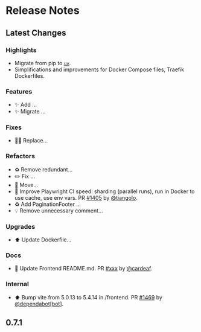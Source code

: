 # Release Notes

## Latest Changes

### Highlights

* Migrate from pip to [`uv`](https://github.com/astral-sh/uv).
* Simplifications and improvements for Docker Compose files, Traefik Dockerfiles.


### Features

* ✨ Add ...
* ✨ Migrate ...

### Fixes

* 🧑‍🔧 Replace...

### Refactors

* ♻️ Remove redundant...
* ✏️ Fix ...
* 🎨 Move...
* 👷 Improve Playwright CI speed: sharding (parallel runs), run in Docker to use cache, use env vars. PR [#1405](https://github.com/fastapi/full-stack-fastapi-template/pull/1405) by [@tiangolo](https://github.com/tiangolo).
* ♻️ Add PaginationFooter ...
* 💡 Remove unnecessary comment...

### Upgrades

* ⬆️ Update Dockerfile...

### Docs

* 📝 Update Frontend README.md. PR [#xxx](https://github.com/edn/pinga/123) by [@cardeaf](https://github.com/cardeaf).


### Internal

* ⬆ Bump vite from 5.0.13 to 5.4.14 in /frontend. PR [#1469](https://github.com/edn/pinga/123)  by [@dependabot[bot]](https://github.com/apps/dependabot).

## 0.7.1

